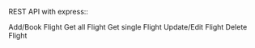 REST API with express::     


Add/Book Flight
Get all Flight
Get single Flight
Update/Edit Flight
Delete Flight
